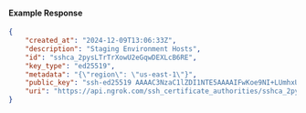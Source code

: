 <!-- Code generated for API Clients. DO NOT EDIT. -->

#### Example Response

```json
{
	"created_at": "2024-12-09T13:06:33Z",
	"description": "Staging Environment Hosts",
	"id": "sshca_2pysLTrTrXowU2eGqwDEXLcB6RE",
	"key_type": "ed25519",
	"metadata": "{\"region\": \"us-east-1\"}",
	"public_key": "ssh-ed25519 AAAAC3NzaC1lZDI1NTE5AAAAIFwKoe9NI+LUmhxU01hgpv/KSRM0fK8CsPOiyU5jy5yH",
	"uri": "https://api.ngrok.com/ssh_certificate_authorities/sshca_2pysLTrTrXowU2eGqwDEXLcB6RE"
}
```

